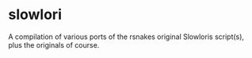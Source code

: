 # slowlori
A compilation of various ports of the rsnakes original Slowloris script(s), plus the originals of course.
